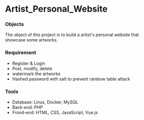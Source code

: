 # Artist_Personal_Website

### Objects
The object of this project is to build a artist's personal website that showcase some artworks.

### Requirement
- Register & Login
- Post, modify, delete
- watermark the artworks
- Hashed password with salt to prevent rainbow table attack




### Tools
- Database: Linux, Docker, MySQL
- Back-end: PHP
- Frond-end: HTML, CSS, JavaScript, Vue.js
